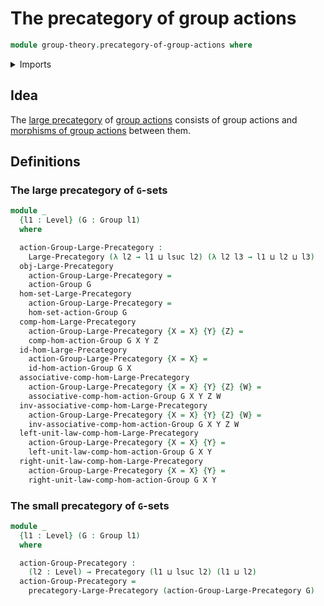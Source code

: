 # The precategory of group actions

```agda
module group-theory.precategory-of-group-actions where
```

<details><summary>Imports</summary>

```agda
open import category-theory.large-precategories
open import category-theory.precategories

open import foundation.dependent-pair-types
open import foundation.identity-types
open import foundation.universe-levels

open import group-theory.group-actions
open import group-theory.groups
open import group-theory.homomorphisms-group-actions
```

</details>

## Idea

The [large precategory](category-theory.large-precategories.md) of
[group actions](group-theory.group-actions.md) consists of group actions and
[morphisms of group actions](group-theory.homomorphisms-group-actions.md)
between them.

## Definitions

### The large precategory of `G`-sets

```agda
module _
  {l1 : Level} (G : Group l1)
  where

  action-Group-Large-Precategory :
    Large-Precategory (λ l2 → l1 ⊔ lsuc l2) (λ l2 l3 → l1 ⊔ l2 ⊔ l3)
  obj-Large-Precategory
    action-Group-Large-Precategory =
    action-Group G
  hom-set-Large-Precategory
    action-Group-Large-Precategory =
    hom-set-action-Group G
  comp-hom-Large-Precategory
    action-Group-Large-Precategory {X = X} {Y} {Z} =
    comp-hom-action-Group G X Y Z
  id-hom-Large-Precategory
    action-Group-Large-Precategory {X = X} =
    id-hom-action-Group G X
  associative-comp-hom-Large-Precategory
    action-Group-Large-Precategory {X = X} {Y} {Z} {W} =
    associative-comp-hom-action-Group G X Y Z W
  inv-associative-comp-hom-Large-Precategory
    action-Group-Large-Precategory {X = X} {Y} {Z} {W} =
    inv-associative-comp-hom-action-Group G X Y Z W
  left-unit-law-comp-hom-Large-Precategory
    action-Group-Large-Precategory {X = X} {Y} =
    left-unit-law-comp-hom-action-Group G X Y
  right-unit-law-comp-hom-Large-Precategory
    action-Group-Large-Precategory {X = X} {Y} =
    right-unit-law-comp-hom-action-Group G X Y
```

### The small precategory of `G`-sets

```agda
module _
  {l1 : Level} (G : Group l1)
  where

  action-Group-Precategory :
    (l2 : Level) → Precategory (l1 ⊔ lsuc l2) (l1 ⊔ l2)
  action-Group-Precategory =
    precategory-Large-Precategory (action-Group-Large-Precategory G)
```
